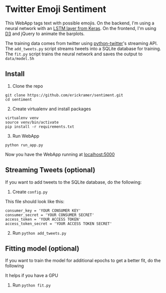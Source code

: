 # Twitter Emoji Sentiment

This WebApp tags text with possible emojis. On the backend, I'm using a neural
network with an [LSTM layer from Keras](https://keras.io/layers/recurrent/). On
the frontend, I'm using [D3](https://d3js.org/) and jQuery to animate the barplots.

The training data comes from twitter using [python-twitter](https://github.com/bear/python-twitter)'s
streaming API. The ```add_tweets.py``` script streams tweets into a SQLite database for
training. The ```fit.py``` script trains the neural network and saves the output
to ```data/model.5h```


## Install

1) Clone the repo

```
git clone https://github.com/erickramer/sentiment.git
cd sentiment
```

2) Create virtualenv and install packages

```
virtualenv venv
source venv/bin/activate
pip install -r requirements.txt
```

3) Run WebApp

```
python run_app.py
```

Now you have the WebApp running at [localhost:5000](localhost:5000)

## Streaming Tweets (optional)

If you want to add tweets to the SQLite database, do the following:

1) Create ```config.py```

This file should look like this:

```
consumer_key = 'YOUR CONSUMER KEY'
consumer_secret = 'YOUR CONSUMER SECRET'
access_token = 'YOUR ACCESS TOKEN'
access_token_secret = 'YOUR ACCESS TOKEN SECRET'
```

2) Run ```python add_tweets.py```

## Fitting model (optional)

If you want to train the model for additional epochs to get a better fit, do the following

It helps if you have a GPU

1) Run ```python fit.py```
